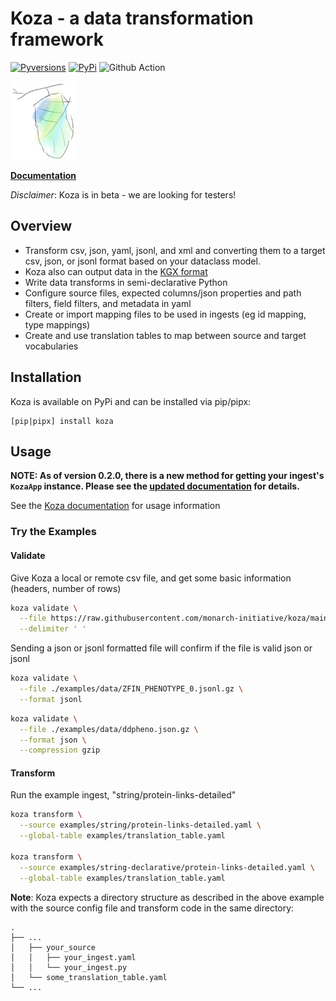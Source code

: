 # Koza - a data transformation framework  

[![Pyversions](https://img.shields.io/pypi/pyversions/koza.svg)](https://pypi.python.org/pypi/koza)
[![PyPi](https://img.shields.io/pypi/v/koza.svg)](https://pypi.python.org/pypi/koza)
![Github Action](https://github.com/monarch-initiative/koza/actions/workflows/build.yml/badge.svg)

![pupa](docs/img/pupa.png)  

[**Documentation**](https://koza.monarchinitiative.org/  )

_Disclaimer_: Koza is in beta - we are looking for testers!

## Overview
  - Transform csv, json, yaml, jsonl, and xml and converting them to a target csv, json, or jsonl format based on your dataclass model.  
  - Koza also can output data in the [KGX format](https://github.com/biolink/kgx/blob/master/specification/kgx-format.md#kgx-format-as-tsv)
  - Write data transforms in semi-declarative Python
  - Configure source files, expected columns/json properties and path filters, field filters, and metadata in yaml
  - Create or import mapping files to be used in ingests (eg id mapping, type mappings)
  - Create and use translation tables to map between source and target vocabularies

## Installation
Koza is available on PyPi and can be installed via pip/pipx:
```
[pip|pipx] install koza
```

## Usage


**NOTE: As of version 0.2.0, there is a new method for getting your ingest's `KozaApp` instance. Please see the [updated documentation](https://koza.monarchinitiative.org/Usage/configuring_ingests/#transform-code) for details.**

See the [Koza documentation](https://koza.monarchinitiative.org/) for usage information

### Try the Examples

#### Validate

Give Koza a local or remote csv file, and get some basic information (headers, number of rows)

```bash
koza validate \
  --file https://raw.githubusercontent.com/monarch-initiative/koza/main/examples/data/string.tsv \
  --delimiter ' '
```

Sending a json or jsonl formatted file will confirm if the file is valid json or jsonl

```bash
koza validate \
  --file ./examples/data/ZFIN_PHENOTYPE_0.jsonl.gz \
  --format jsonl
```

```bash
koza validate \
  --file ./examples/data/ddpheno.json.gz \
  --format json \
  --compression gzip
```

#### Transform

Run the example ingest, "string/protein-links-detailed"
```bash
koza transform \
  --source examples/string/protein-links-detailed.yaml \
  --global-table examples/translation_table.yaml

koza transform \
  --source examples/string-declarative/protein-links-detailed.yaml \
  --global-table examples/translation_table.yaml
```

**Note**: 
  Koza expects a directory structure as described in the above example  
  with the source config file and transform code in the same directory: 
  ```
  .
  ├── ...
  │   ├── your_source
  │   │   ├── your_ingest.yaml
  │   │   └── your_ingest.py
  │   └── some_translation_table.yaml
  └── ...
  ```